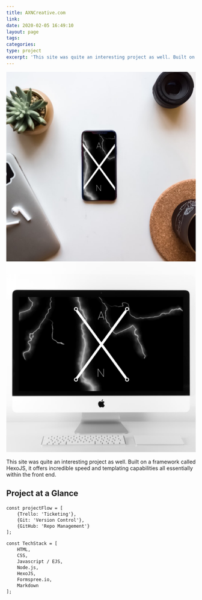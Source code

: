 ```yaml
---
title: AXNCreative.com
link: 
date: 2020-02-05 16:49:10
layout: page
tags:
categories:
type: project
excerpt: 'This site was quite an interesting project as well. Built on a framework called HexoJS, it offers incredible speed and templating capabilities all essentially within the front end.'
---
```

![Product Image](/css/images/phone-mockup.PNG "Logo") ![Product Image](/css/images/desktop-mockup.PNG "Logo")

This site was quite an interesting project as well. Built on a framework called HexoJS, it offers incredible speed and templating capabilities all essentially within the front end.
## Project at a Glance
```
const projectFlow = [
    {Trello: 'Ticketing'},
    {Git: 'Version Control'},
    {GitHub: 'Repo Management'}
];
```

```[javascript]
const TechStack = [
    HTML,
    CSS,
    Javascript / EJS,
    Node.js,
    HexoJS,
    Formspree.io,
    Markdown
];
```